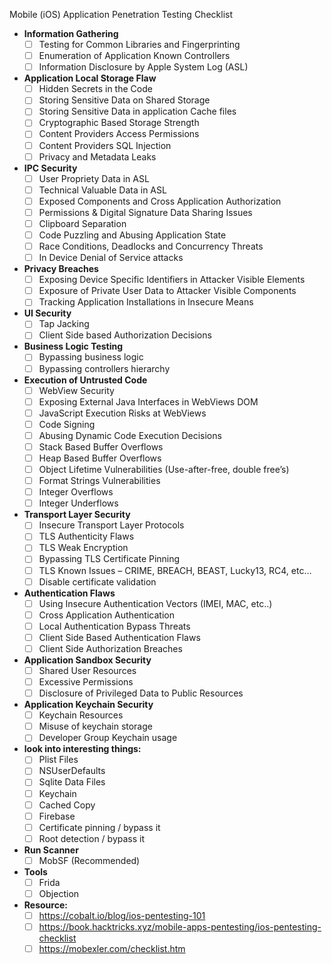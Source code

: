 Mobile (iOS) Application Penetration Testing Checklist

- **Information Gathering**
    - [ ]  Testing for Common Libraries and Fingerprinting
    - [ ]  Enumeration of Application Known Controllers
    - [ ]  Information Disclosure by Apple System Log (ASL)
- **Application Local Storage Flaw**
    - [ ]  Hidden Secrets in the Code
    - [ ]  Storing Sensitive Data on Shared Storage
    - [ ]  Storing Sensitive Data in application Cache files
    - [ ]  Cryptographic Based Storage Strength
    - [ ]  Content Providers Access Permissions
    - [ ]  Content Providers SQL Injection
    - [ ]  Privacy and Metadata Leaks
- **IPC Security**
    - [ ]  User Propriety Data in ASL
    - [ ]  Technical Valuable Data in ASL
    - [ ]  Exposed Components and Cross Application Authorization
    - [ ]  Permissions & Digital Signature Data Sharing Issues
    - [ ]  Clipboard Separation
    - [ ]  Code Puzzling and Abusing Application State
    - [ ]  Race Conditions, Deadlocks and Concurrency Threats
    - [ ]  In Device Denial of Service attacks
- **Privacy Breaches**
    - [ ]  Exposing Device Specific Identifiers in Attacker Visible Elements
    - [ ]  Exposure of Private User Data to Attacker Visible Components
    - [ ]  Tracking Application Installations in Insecure Means
- **UI Security**
    - [ ]  Tap Jacking
    - [ ]  Client Side based Authorization Decisions
- **Business Logic Testing**
    - [ ]  Bypassing business logic
    - [ ]  Bypassing controllers hierarchy
- **Execution of Untrusted Code**
    - [ ]  WebView Security
    - [ ]  Exposing External Java Interfaces in WebViews DOM
    - [ ]  JavaScript Execution Risks at WebViews
    - [ ]  Code Signing
    - [ ]  Abusing Dynamic Code Execution Decisions
    - [ ]  Stack Based Buffer Overflows
    - [ ]  Heap Based Buffer Overflows
    - [ ]  Object Lifetime Vulnerabilities (Use-after-free, double free’s)
    - [ ]  Format Strings Vulnerabilities
    - [ ]  Integer Overflows
    - [ ]  Integer Underflows
- **Transport Layer Security**
    - [ ]  Insecure Transport Layer Protocols
    - [ ]  TLS Authenticity Flaws
    - [ ]  TLS Weak Encryption
    - [ ]  Bypassing TLS Certificate Pinning
    - [ ]  TLS Known Issues – CRIME, BREACH, BEAST, Lucky13, RC4, etc…
    - [ ]  Disable certificate validation
- **Authentication Flaws**
    - [ ]  Using Insecure Authentication Vectors (IMEI, MAC, etc..)
    - [ ]  Cross Application Authentication
    - [ ]  Local Authentication Bypass Threats
    - [ ]  Client Side Based Authentication Flaws
    - [ ]  Client Side Authorization Breaches
- **Application Sandbox Security**
    - [ ]  Shared User Resources
    - [ ]  Excessive Permissions
    - [ ]  Disclosure of Privileged Data to Public Resources
- **Application Keychain Security**
    - [ ]  Keychain Resources
    - [ ]  Misuse of keychain storage
    - [ ]  Developer Group Keychain usage
- **look into interesting things:**
    - [ ]  Plist Files
    - [ ]  NSUserDefaults
    - [ ]  Sqlite Data Files
    - [ ]  Keychain
    - [ ]  Cached Copy
    - [ ]  Firebase
    - [ ]  Certificate pinning / bypass it
    - [ ]  Root detection / bypass it
- **Run Scanner**
    - [ ]  MobSF (Recommended)
- **Tools**
   - [ ]  Frida
   - [ ]  Objection
- **Resource:**
    - [ ]  https://cobalt.io/blog/ios-pentesting-101
    - [ ]  https://book.hacktricks.xyz/mobile-apps-pentesting/ios-pentesting-checklist
    - [ ]  https://mobexler.com/checklist.htm
